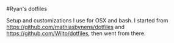 #Ryan's dotfiles

Setup and customizations I use for OSX and bash. I started from https://github.com/mathiasbynens/dotfiles and https://github.com/Wilto/dotfiles, then went from there.